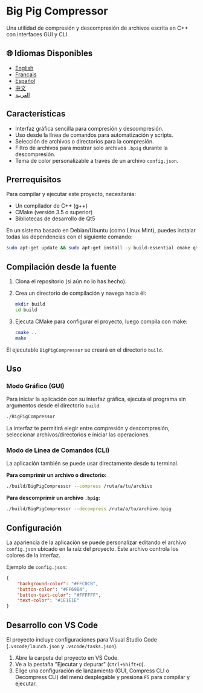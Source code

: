 # Big Pig Compressor

Una utilidad de compresión y descompresión de archivos escrita en C++ con interfaces GUI y CLI.

## 🌐 Idiomas Disponibles

- [English](../README.md)
- [Français](README.fr.md)
- [Español](README.es.md)
- [中文](README.zh.md)
- [العربية](README.ar.md)

## Características

- Interfaz gráfica sencilla para compresión y descompresión.
- Uso desde la línea de comandos para automatización y scripts.
- Selección de archivos o directorios para la compresión.
- Filtro de archivos para mostrar solo archivos `.bpig` durante la descompresión.
- Tema de color personalizable a través de un archivo `config.json`.

## Prerrequisitos

Para compilar y ejecutar este proyecto, necesitarás:

- Un compilador de C++ (g++)
- CMake (versión 3.5 o superior)
- Bibliotecas de desarrollo de Qt5

En un sistema basado en Debian/Ubuntu (como Linux Mint), puedes instalar todas las dependencias con el siguiente comando:

```bash
sudo apt-get update && sudo apt-get install -y build-essential cmake qtbase5-dev
```

## Compilación desde la fuente

1. Clona el repositorio (si aún no lo has hecho).
2. Crea un directorio de compilación y navega hacia él:

    ```bash
    mkdir build
    cd build
    ```

3. Ejecuta CMake para configurar el proyecto, luego compila con make:

    ```bash
    cmake ..
    make
    ```

El ejecutable `BigPigCompressor` se creará en el directorio `build`.

## Uso

### Modo Gráfico (GUI)

Para iniciar la aplicación con su interfaz gráfica, ejecuta el programa sin argumentos desde el directorio `build`:

```bash
./BigPigCompressor
```

La interfaz te permitirá elegir entre compresión y descompresión, seleccionar archivos/directorios e iniciar las operaciones.

### Modo de Línea de Comandos (CLI)

La aplicación también se puede usar directamente desde tu terminal.

**Para comprimir un archivo o directorio:**

```bash
./build/BigPigCompressor --compress /ruta/a/tu/archivo
```

**Para descomprimir un archivo `.bpig`:**

```bash
./build/BigPigCompressor --decompress /ruta/a/tu/archivo.bpig
```

## Configuración

La apariencia de la aplicación se puede personalizar editando el archivo `config.json` ubicado en la raíz del proyecto. Este archivo controla los colores de la interfaz.

Ejemplo de `config.json`:

```json
{
    "background-color": "#FFC0CB",
    "button-color": "#FF69B4",
    "button-text-color": "#FFFFFF",
    "text-color": "#1E1E1E"
}
```

## Desarrollo con VS Code

El proyecto incluye configuraciones para Visual Studio Code (`.vscode/launch.json` y `.vscode/tasks.json`).

1. Abre la carpeta del proyecto en VS Code.
2. Ve a la pestaña "Ejecutar y depurar" (`Ctrl+Shift+D`).
3. Elige una configuración de lanzamiento (GUI, Compress CLI o Decompress CLI) del menú desplegable y presiona `F5` para compilar y ejecutar.

